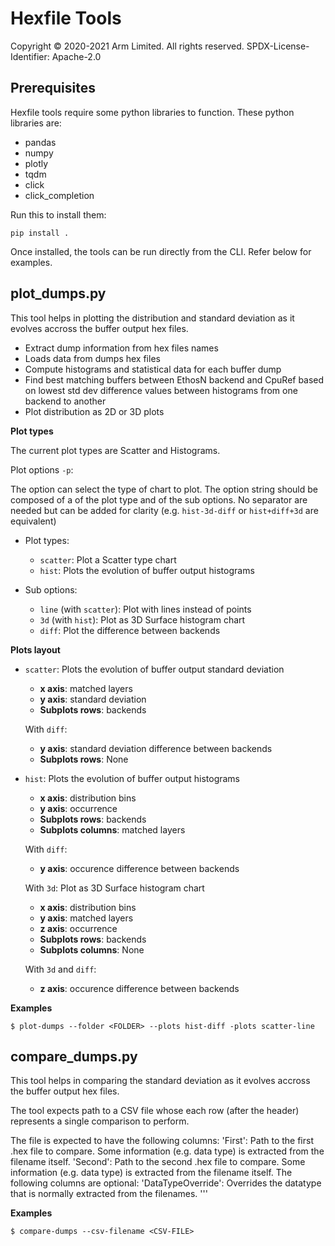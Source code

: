 # Hexfile Tools

Copyright © 2020-2021 Arm Limited. All rights reserved.
SPDX-License-Identifier: Apache-2.0

## Prerequisites

Hexfile tools require some python libraries to function. These python libraries are:

* pandas
* numpy
* plotly
* tqdm
* click
* click_completion

Run this to install them:

```
pip install .
```

Once installed, the tools can be run directly from the CLI. Refer below for examples.

## plot_dumps.py

This tool helps in plotting the distribution and standard deviation as it evolves accross the buffer output hex files.

* Extract dump information from hex files names
* Loads data from dumps hex files
* Compute histograms and statistical data for each buffer dump
* Find best matching buffers between EthosN backend and CpuRef based on lowest std dev difference values between
  histograms from one backend to another
* Plot distribution as 2D or 3D plots

**Plot types**

The current plot types are Scatter and Histograms.

Plot options `-p`:

The option can select the type of chart to plot. The option string should be composed of a  of the plot type and of
the sub options. No separator are needed but can be added for clarity (e.g. `hist-3d-diff` or `hist+diff+3d` are
equivalent)

* Plot types:
    - `scatter`: Plot a Scatter type chart
    - `hist`: Plots the evolution of buffer output histograms

* Sub options:
    - `line` (with `scatter`): Plot with lines instead of points
    - `3d` (with `hist`): Plot as 3D Surface histogram chart
    - `diff`: Plot the difference between backends

**Plots layout**

* `scatter`: Plots the evolution of buffer output standard deviation
    - **x axis**: matched layers
    - **y axis**: standard deviation
    - **Subplots rows**: backends

  With `diff`:

    - **y axis**: standard deviation difference between backends
    - **Subplots rows**: None

* `hist`: Plots the evolution of buffer output histograms
    - **x axis**: distribution bins
    - **y axis**: occurrence
    - **Subplots rows**: backends
    - **Subplots columns**: matched layers

  With `diff`:
    - **y axis**: occurence difference between backends

  With `3d`: Plot as 3D Surface histogram chart
    - **x axis**: distribution bins
    - **y axis**: matched layers
    - **z axis**: occurrence
    - **Subplots rows**: backends
    - **Subplots columns**: None

  With `3d` and `diff`:
    - **z axis**: occurence difference between backends


**Examples**

    $ plot-dumps --folder <FOLDER> --plots hist-diff -plots scatter-line

## compare_dumps.py

This tool helps in comparing the standard deviation as it evolves accross the buffer output hex files.

The tool expects path to a CSV file whose each row (after the header) represents a single comparison to perform.

The file is expected to have the following columns:
'First': Path to the first .hex file to compare. Some information (e.g. data type) is extracted from the filename itself.
'Second': Path to the second .hex file to compare. Some information (e.g. data type) is extracted from the filename itself.
The following columns are optional:
'DataTypeOverride': Overrides the datatype that is normally extracted from the filenames.
'''

**Examples**

    $ compare-dumps --csv-filename <CSV-FILE>